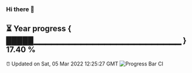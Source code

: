 ### Hi there 👋
⏳ Year progress { █████▁▁▁▁▁▁▁▁▁▁▁▁▁▁▁▁▁▁▁▁▁▁▁▁▁ } 17.40 %
---
⏰ Updated on Sat, 05 Mar 2022 12:25:27 GMT
![Progress Bar CI](https://github.com/liununu/liununu/workflows/Progress%20Bar%20CI/badge.svg)

